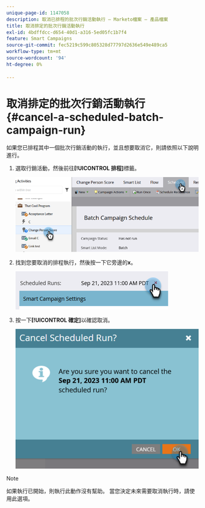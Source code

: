 ```yaml
---
unique-page-id: 1147058
description: 取消已排程的批次行銷活動執行 — Marketo檔案 — 產品檔案
title: 取消排定的批次行銷活動執行
exl-id: 4bdffdcc-d654-40d1-a316-5ed05fc1b7f4
feature: Smart Campaigns
source-git-commit: fec5219c599c805328d77797d2636e549e489ca5
workflow-type: tm+mt
source-wordcount: '94'
ht-degree: 0%

---
```


# 取消排定的批次行銷活動執行 {#cancel-a-scheduled-batch-campaign-run}

如果您已排程其中一個批次行銷活動的執行，並且想要取消它，則請依照以下說明進行。

1. 選取行銷活動，然後前往&#x200B;**[!UICONTROL 排程]**&#x200B;標籤。

   ![](assets/cancel-a-scheduled-batch-campaign-run-1.png)

1. 找到您要取消的排程執行，然後按一下它旁邊的&#x200B;**x**。

   ![](assets/cancel-a-scheduled-batch-campaign-run-2.png)

1. 按一下&#x200B;**[!UICONTROL 確定]**&#x200B;以確認取消。

   ![](assets/cancel-a-scheduled-batch-campaign-run-3.png)

>[!NOTE]
>
>如果執行已開始，則執行此動作沒有幫助。 當您決定未來需要取消執行時，請使用此選項。
